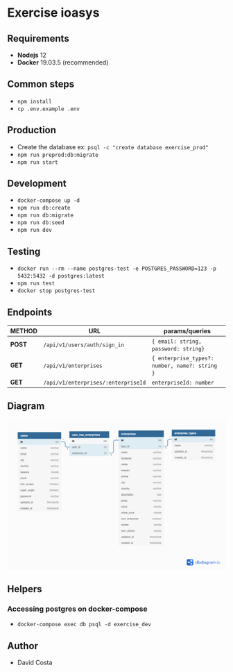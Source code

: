 # Exercise ioasys

## Requirements

- **Nodejs** 12
- **Docker** 19.03.5 (recommended)

## Common steps

- `npm install`
- `cp .env.example .env`

## Production

- Create the database ex: `psql -c "create database exercise_prod"`
- `npm run preprod:db:migrate`
- `npm run start`

## Development

- `docker-compose up -d`
- `npm run db:create`
- `npm run db:migrate`
- `npm run db:seed`
- `npm run dev`

## Testing

- `docker run --rm --name postgres-test -e POSTGRES_PASSWORD=123 -p 5432:5432 -d postgres:latest`
- `npm run test`
- `docker stop postgres-test`

## Endpoints

| METHOD   | URL                                 | params/queries                                 |
| -------- | ----------------------------------- | ---------------------------------------------- |
| **POST** | `/api/v1/users/auth/sign_in`        | `{ email: string, password: string}`           |
| **GET**  | `/api/v1/enterprises`               | `{ enterprise_types?: number, name?: string }` |
| **GET**  | `/api/v1/enterprises/:enterpriseId` | `enterpriseId: number`                         |

## Diagram

[![diagram](/database_diagram.png)](database_diagram.png)

## Helpers

### Accessing postgres on docker-compose

- `docker-compose exec db psql -d exercise_dev`

## Author

- David Costa
